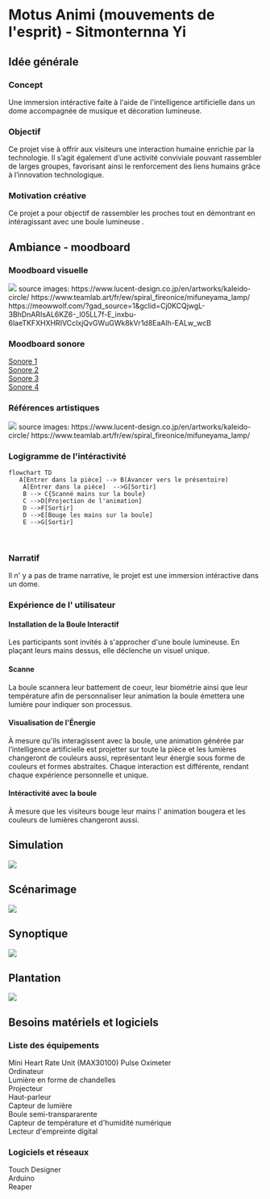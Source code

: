 # Motus Animi (mouvements de l'esprit) - Sitmonternna Yi

## Idée générale
### Concept
Une immersion intéractive faite à l'aide de l'intelligence artificielle dans un dome accompagnée de musique et décoration lumineuse.

### Objectif
Ce projet vise à offrir aux visiteurs une interaction humaine enrichie par la technologie. Il s’agit également d’une activité conviviale pouvant rassembler de larges groupes, favorisant ainsi le renforcement des liens humains grâce à l’innovation technologique.

### Motivation créative
Ce projet a pour objectif de rassembler les proches tout en démontrant en intéragissant avec une boule lumineuse .


## Ambiance - moodboard
### Moodboard visuelle
<img src="img/moodboard_visuelle.jpg" >
source images: https://www.lucent-design.co.jp/en/artworks/kaleido-circle/ 
               https://www.teamlab.art/fr/ew/spiral_fireonice/mifuneyama_lamp/
               <br>
               https://meowwolf.com/?gad_source=1&gclid=Cj0KCQjwgL-3BhDnARIsAL6KZ6-_l05LL7f-E_inxbu-6laeTKFXHXHRIVCcIxjQvGWuGWk8kVr1d8EaAlh-EALw_wcB

### Moodboard sonore
[Sonore 1](https://pixabay.com/fr/music/meditation-spirituel-heavenly-energy-188908/)
<br>
[Sonore 2](https://pixabay.com/fr/music/ambiant-ambiant-relax-sounds-10621/)
<br>
[Sonore 3](https://pixabay.com/fr/music/ambiant-lost-in-the-forest-236236/)
<br>
[Sonore 4](https://pixabay.com/fr/music/meditation-spirituel-cave-of-solitude-187589/)


### Références artistiques
<img src="img/reference_artistique.jpg" >
source images: https://www.lucent-design.co.jp/en/artworks/kaleido-circle/ 
               https://www.teamlab.art/fr/ew/spiral_fireonice/mifuneyama_lamp/

                
### Logigramme de l'intéractivité
```mermaid
flowchart TD
   A[Entrer dans la pièce] --> B(Avancer vers le présentoire)
    A[Entrer dans la pièce]  -->G[Sortir]
    B --> C{Scanné mains sur la boule}
    C -->D[Projection de l'animation]
    D -->F[Sortir]
    D -->E[Bouge les mains sur la boule]
    E -->G[Sortir]
```
<br>



### Narratif
Il n' y a pas de trame narrative, le projet est une immersion intéractive dans un dome.

### Expérience de l' utilisateur
#### Installation de la Boule Interactif 
Les participants sont invités à s'approcher d'une boule lumineuse. En plaçant leurs mains dessus, elle déclenche un visuel unique.

#### Scanne 
La boule scannera leur battement de coeur, leur biométrie ainsi que leur température afin de personnaliser leur animation la boule émettera une lumière pour indiquer son processus.

#### Visualisation de l'Énergie 
À mesure qu'ils interagissent avec la boule, une animation générée par l’intelligence artificielle est projetter sur toute la pièce et les lumières changeront de couleurs aussi, représentant leur énergie sous forme de couleurs et  formes abstraites. Chaque interaction est différente, rendant chaque expérience personnelle et unique.

#### Intéractivité avec la boule
À mesure que les visiteurs bouge leur mains l' animation bougera et les couleurs de lumières changeront aussi.


## Simulation
<img src="img/circulation.png" >

## Scénarimage
<img src="img/scenarimage_nv.png" >
<br>

## Synoptique
<img src="img/synoptique.png" >

## Plantation
<img src="img/studios_plan.png" >

## Besoins matériels et logiciels
### Liste des équipements
Mini Heart Rate Unit (MAX30100) Pulse Oximeter
<br>
Ordinateur
<br>
Lumière en forme de chandelles
<br>
Projecteur
<br>
Haut-parleur
<br>
Capteur de lumière
<br>
Boule semi-transpararente
<br>
Capteur de température et d'humidité numérique
<br>
Lecteur d'empreinte digital

### Logiciels et réseaux
Touch Designer
<br>
Arduino
<br>
Reaper





